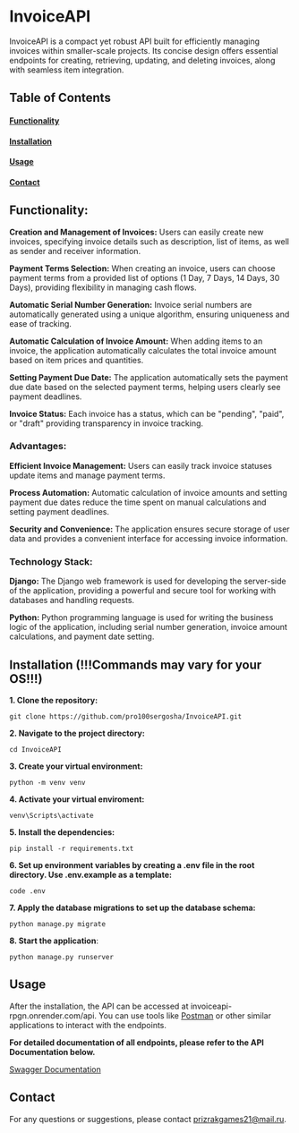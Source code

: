 # InvoiceAPI

InvoiceAPI is a compact yet robust API built for efficiently managing invoices within smaller-scale projects. Its concise design offers essential endpoints for creating, retrieving, updating, and deleting invoices, along with seamless item integration.

## Table of Contents

#### [Functionality](#funcionality)

#### [Installation](#installation)

#### [Usage](#usage)


#### [Contact](#contact)

## Functionality:

__Creation and Management of Invoices:__ Users can easily create new invoices, specifying invoice details such as description, list of items, as well as sender and receiver information.

__Payment Terms Selection:__ When creating an invoice, users can choose payment terms from a provided list of options (1 Day, 7 Days, 14 Days, 30 Days), providing flexibility in managing cash flows.

__Automatic Serial Number Generation:__ Invoice serial numbers are automatically generated using a unique algorithm, ensuring uniqueness and ease of tracking.

__Automatic Calculation of Invoice Amount:__ When adding items to an invoice, the application automatically calculates the total invoice amount based on item prices and quantities.

__Setting Payment Due Date:__ The application automatically sets the payment due date based on the selected payment terms, helping users clearly see payment deadlines.

__Invoice Status:__ Each invoice has a status, which can be "pending", "paid", or "draft" providing transparency in invoice tracking.

### Advantages:

__Efficient Invoice Management:__ Users can easily track invoice statuses update items and manage payment terms.

__Process Automation:__ Automatic calculation of invoice amounts and setting payment due dates reduce the time spent on manual calculations and setting payment deadlines.

__Security and Convenience:__ The application ensures secure storage of user data and provides a convenient interface for accessing invoice information.

### Technology Stack:

__Django:__ The Django web framework is used for developing the server-side of the application, providing a powerful and secure tool for working with databases and handling requests.

__Python:__ Python programming language is used for writing the business logic of the application, including serial number generation, invoice amount calculations, and payment date setting.

## Installation (!!!Commands may vary for your OS!!!)

__1. Clone the repository:__

```
git clone https://github.com/pro100sergosha/InvoiceAPI.git
```
__2. Navigate to the project directory:__

```
cd InvoiceAPI
```

__3. Create your virtual environment:__
```
python -m venv venv
```

__4. Activate your virtual enviroment:__
```
venv\Scripts\activate
```
__5. Install the dependencies:__

```
pip install -r requirements.txt
```

__6. Set up environment variables by creating a .env file in the root directory. Use .env.example as a template:__
```
code .env
```
__7. Apply the database migrations to set up the database schema:__
```
python manage.py migrate
```
__8. Start the application__:
```
python manage.py runserver
```
## Usage

After the installation, the API can be accessed at invoiceapi-rpgn.onrender.com/api. You can use tools like [Postman](https://www.postman.com/downloads/) or other similar applications to interact with the endpoints.

__For detailed documentation of all endpoints, please refer to the API Documentation below.__

[Swagger Documentation](https://app.swaggerhub.com/apis-docs/SergoAzizbekyan/invoice-api/v1)


## Contact
For any questions or suggestions, please contact prizrakgames21@mail.ru.

